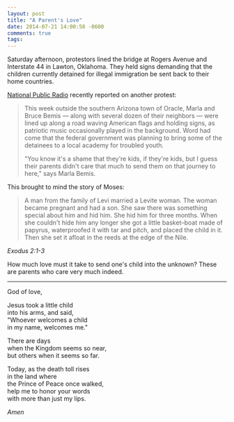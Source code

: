 ```yaml
---
layout: post
title: "A Parent's Love"
date: 2014-07-21 14:00:58 -0600
comments: true
tags: 
---
```


Saturday afternoon, protestors lined the bridge at Rogers Avenue and Interstate 44 in Lawton, Oklahoma. They held signs demanding that the children currently detained for illegal immigration be sent back to their home countries.

[National Public Radio][npr] recently reported on another protest:

>This week outside the southern Arizona town of Oracle, Marla and Bruce Bemis — along with several dozen of their neighbors — were lined up along a road waving American flags and holding signs, as patriotic music occasionally played in the background. Word had come that the federal government was planning to bring some of the detainees to a local academy for troubled youth.
>
>"You know it's a shame that they're kids, if they're kids, but I guess their parents didn't care that much to send them on that journey to here," says Marla Bemis.

This brought to mind the story of Moses:

>A man from the family of Levi married a Levite woman. The woman became pregnant and had a son. She saw there was something special about him and hid him. She hid him for three months. When she couldn't hide him any longer she got a little basket–boat made of papyrus, waterproofed it with tar and pitch, and placed the child in it. Then she set it afloat in the reeds at the edge of the Nile.

<cite>Exodus 2:1-3</cite>

How much love must it take to send one's child into the unknown? These are parents who care very much indeed.

---

God of love,  
  
Jesus took a little child  
into his arms, and said,  
"Whoever welcomes a child  
in my name, welcomes me."  
  
There are days  
when the Kingdom seems so near,  
but others when it seems so far.  
  
Today, as the death toll rises  
in the land where  
the Prince of Peace once walked,  
help me to honor your words  
with more than just my lips.  

*Amen*





[npr]: http://www.npr.org/2014/07/17/332251674/as-immigration-crisis-grows-a-protest-movement-gains-steam






